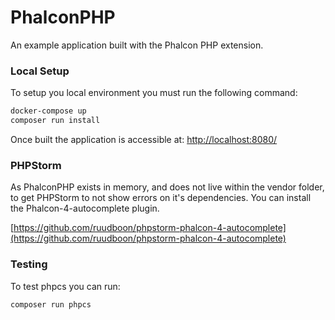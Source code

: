 # PhalconPHP
An example application built with the Phalcon PHP extension.

### Local Setup

To setup you local environment you must run the following command:

```bash
docker-compose up
composer run install
```

Once built the application is accessible at: [http://localhost:8080/](http://localhost:8080/)

### PHPStorm
As PhalconPHP exists in memory, and does not live within the vendor folder, to get PHPStorm to not show errors on it's 
dependencies. You can install the Phalcon-4-autocomplete plugin.
    
[https://github.com/ruudboon/phpstorm-phalcon-4-autocomplete](https://github.com/ruudboon/phpstorm-phalcon-4-autocomplete)

### Testing

To test phpcs you can run:

```bash
composer run phpcs
```